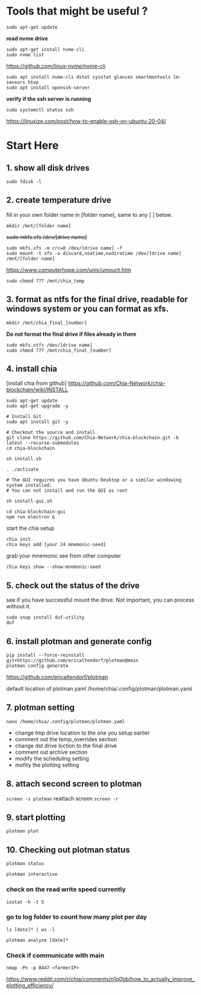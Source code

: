 # Tools that might be useful ?

```shell 
sudo apt-get update
```
__read nvme drive__
```shell 
sudo apt-get install nvme-cli
sudo nvme list
```

https://github.com/linux-nvme/nvme-cli

```shell 
sudo apt install nvme-cli dstat sysstat glances smartmontools lm-sensors htop
sudo apt install openssh-server
```
__verify if the ssh server is running__
```shell 
sudo systemctl status ssh
```

https://linuxize.com/post/how-to-enable-ssh-on-ubuntu-20-04/

<!-------------------	Start here	------------------->
# Start Here

## 1. show all disk drives
```shell 
sudo fdisk -l
```


## 2. create temperature drive
fill in your own folder name in [folder name], same to any [ ] below.
```shell 
mkdir /mnt/[folder name]

```
~~sudo mkfs.xfs /dev/[drive name]~~
```shell
sudo mkfs.xfs -m crc=0 /dev/[drive name] -f
sudo mount -t xfs -o discard,noatime,nodiratime /dev/[drive name] /mnt/[folder name]
```

https://www.computerhope.com/unix/umount.htm

```shell 
sudo chmod 777 /mnt/chia_temp
```

## 3. format as ntfs for the final drive, readable for windows system or you can format as xfs.
```shell 
mkdir /mnt/chia_final_[number]
```

__Do not format the final drive if files already in there__
```shell 
sudo mkfs.ntfs /dev/[drive name]
sudo chmod 777 /mnt/chia_final_[number]
```

## 4. install chia
[install chia from github]
https://github.com/Chia-Network/chia-blockchain/wiki/INSTALL
```shell
sudo apt-get update
sudo apt-get upgrade -y

# Install Git
sudo apt install git -y

# Checkout the source and install
git clone https://github.com/Chia-Network/chia-blockchain.git -b latest --recurse-submodules
cd chia-blockchain

sh install.sh

. ./activate

# The GUI requires you have Ubuntu Desktop or a similar windowing system installed.
# You can not install and run the GUI as root

sh install-gui.sh

cd chia-blockchain-gui
npm run electron &
```

start the chia setup
```shell 
chia init
chia keys add [your 24 mnemonic-seed]
```
grab your mnemonic see from other computer
```shell 
chia keys show --show-mnemonic-seed
```

## 5. check out the status of the drive
see if you have successful mount the drive. Not important, you can process without it.
```shell 
sudo snap install duf-utility
duf
```


## 6. install plotman and generate config
```shell
pip install --force-reinstall git+https://github.com/ericaltendorf/plotman@main
plotman config generate
```
https://github.com/ericaltendorf/plotman

default location of plotman.yaml
/home/chia/.config/plotman/plotman.yaml

## 7. plotman setting
```shell
nano /home/chia/.config/plotman/plotman.yaml
```
- change tmp drive location to the one you setup earlier
- comment out the temp_overrides section
- change dst drive loction to the final drive 
- comment out archive section
- modify the scheduling setting
- mofity the plotting setting

## 8. attach second screen to plotman
`screen -s plotman`
reattach screen
`screen -r`

## 9. start plotting
```shell
plotman plot
```

## 10. Checking out plotman status
`plotman status`

`plotman interactive`


### check on the read write speed currently
`iostat -h -t 5`


### go to log folder to count how many plot per day
`ls [date]* | ws -l`

`plotman analyze [date]*`


### Check if communicate with main
`nmap -Pn -p 8447 <farmerIP>`


https://www.reddit.com/r/chia/comments/n1p0bb/how_to_actually_improve_plotting_efficiency/

